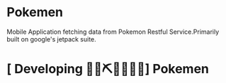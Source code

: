 # Pokemen
Mobile Application fetching data from Pokemon Restful Service.Primarily built on google's  jetpack suite.

# \[  Developing 👷‍♀️⛏👷🔧️👷🔧] Pokemen
